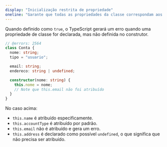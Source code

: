 ```yaml
---
display: "Inicialização restrita de propriedade"
oneline: "Garante que todas as propriedades da classe correspondam aos seus tipos depois que o construtor finalizar"
---
```


Quando definido como `true`, o TypeScript gerará um erro quando uma propriedade de classe for declarada, mas não definida no construtor.

```ts twoslash
// @errors: 2564
class Conta {
  nome: string;
  tipo = "usuario";

  email: string;
  endereco: string | undefined;

  constructor(nome: string) {
    this.nome = nome;
    // Note que this.email não foi atribuído
  }
}
```

No caso acima:

- `this.name` é atribuído especificamente.
- `this.accountType` é atribuído por padrão.
- `this.email` não é atribuído e gera um erro.
- `this.address` é declarado como possível `undefined`, o que significa que não precisa ser atribuído.
